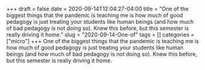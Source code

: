 +++draft = falsedate = 2020-09-14T12:04:27-04:00title = "One of the biggest things that the pandemic is teaching me is how much of good pedagogy is just treating your students like human beings (and how much of bad pedagogy is not doing so). Knew this before, but this semester is really driving it home."slug = "2020-09-14-One-of"tags = []categories = ["micro"]+++One of the biggest things that the pandemic is teaching me is how much of good pedagogy is just treating your students like human beings (and how much of bad pedagogy is not doing so). Knew this before, but this semester is really driving it home.